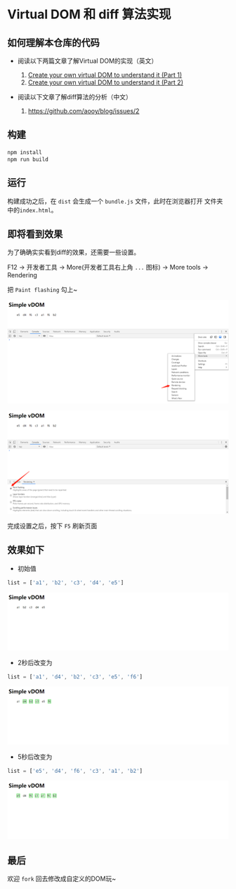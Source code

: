 # Virtual DOM 和 diff 算法实现

## 如何理解本仓库的代码

- 阅读以下两篇文章了解Virtual DOM的实现（英文）
    1. [Create your own virtual DOM to understand it (Part 1)](https://aibolik.github.io/blog/create-your-own-virtual-dom-to-understand-it-part-1)
    2. [Create your own virtual DOM to understand it (Part 2)](https://aibolik.github.io/blog/create-your-own-virtual-dom-to-understand-it-part-2)

- 阅读以下文章了解diff算法的分析（中文）
    1. https://github.com/aooy/blog/issues/2

## 构建

```shel
npm install
npm run build
```

## 运行

构建成功之后，在 `dist` 会生成一个 `bundle.js` 文件，此时在浏览器打开 文件夹中的`index.html`。

## 即将看到效果

为了确确实实看到diff的效果，还需要一些设置。

F12 -> 开发者工具 -> More(开发者工具右上角 `...` 图标) -> More tools -> Rendering

把 `Paint flashing` 勾上~

![setting-1](https://github.com/xubaifuCode/virtual-dom-and-diff-implementation/raw/master/images/rendering-setting-guide-1.png)

![setting-2](https://github.com/xubaifuCode/virtual-dom-and-diff-implementation/raw/master/images/rendering-setting-guide-2.png)

完成设置之后，按下 `F5` 刷新页面

## 效果如下

- 初始值

```JavaScript
list = ['a1', 'b2', 'c3', 'd4', 'e5']
```

![result-1](https://github.com/xubaifuCode/virtual-dom-and-diff-implementation/raw/master/images/step-1.png)

- 2秒后改变为

```JavaScript
list = ['a1', 'd4', 'b2', 'c3', 'e5', 'f6']
```

![result-2](https://github.com/xubaifuCode/virtual-dom-and-diff-implementation/raw/master/images/step-2.png)

- 5秒后改变为

```JavaScript
list = ['e5', 'd4', 'f6', 'c3', 'a1', 'b2']
```

![result-3](https://github.com/xubaifuCode/virtual-dom-and-diff-implementation/raw/master/images/step-3.png)

## 最后

欢迎 `fork` 回去修改成自定义的DOM玩~
